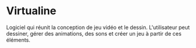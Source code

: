 # Virtualine
Logiciel qui réunit la conception de jeu vidéo et le dessin. L'utilisateur peut dessiner, gérer des animations, des sons et créer un jeu à partir de ces éléments.
